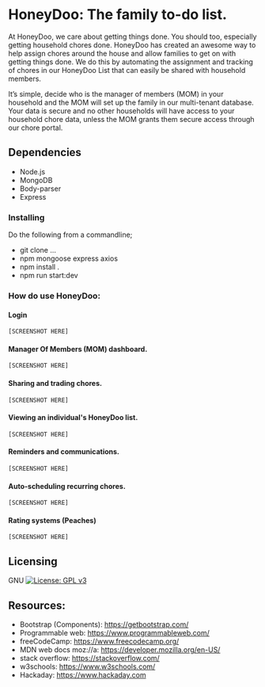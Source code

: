 # HoneyDoo: The family to-do list.

At HoneyDoo, we care about getting things done. You should too, especially getting household chores done.  HoneyDoo has created an awesome way to help assign chores around the house and allow families to get on with getting things done. We do this by automating the assignment and tracking of chores in our HoneyDoo List that can easily be shared with household members.   

It’s simple, decide who is the manager of members (MOM) in your household and the MOM will set up the family in our multi-tenant database. Your data is secure and no other households will have access to your household chore data, unless the MOM grants them secure access through our chore portal.  


## Dependencies

* Node.js 
* MongoDB 
* Body-parser 
* Express                    
                   
### Installing

Do the following from a commandline;

* git clone ...                    
* npm mongoose express axios
* npm install . 
* npm run start:dev


### How do use HoneyDoo:

#### Login

    [SCREENSHOT HERE]
#### Manager Of Members (MOM) dashboard.
    [SCREENSHOT HERE]
#### Sharing and trading chores.
    [SCREENSHOT HERE]
#### Viewing an individual's HoneyDoo list.
    [SCREENSHOT HERE]
#### Reminders and communications.
    [SCREENSHOT HERE]
#### Auto-scheduling recurring chores.
    [SCREENSHOT HERE]
#### Rating systems (Peaches)
    [SCREENSHOT HERE]
                                   
## Licensing

GNU [![License: GPL v3](https://img.shields.io/badge/License-GPLv3-blue.svg)](https://www.gnu.org/licenses/gpl-3.0) 

## Resources:


* Bootstrap (Components):  https://getbootstrap.com/
* Programmable web: https://www.programmableweb.com/
* freeCodeCamp: https://www.freecodecamp.org/
* MDN web docs moz://a: https://developer.mozilla.org/en-US/
* stack overflow: https://stackoverflow.com/
* w3schools: https://www.w3schools.com/
* Hackaday: https://www.hackaday.com